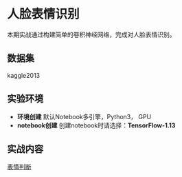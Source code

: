 # 人脸表情识别

本期实战通过构建简单的卷积神经网络，完成对人脸表情识别。

## 数据集
kaggle2013


## 实验环境

- **环境创建**
默认Notebook多引擎，Python3， GPU
- **notebook创建**
创建notebook时请选择：**TensorFlow-1.13**

## 实战内容

[表情判断](./facial-expression.ipynb)
